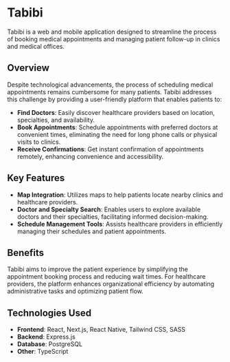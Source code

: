 <!-- @format -->

# Tabibi

Tabibi is a web and mobile application designed to streamline the process of booking medical appointments and managing patient follow-up in clinics and medical offices.

## Overview

Despite technological advancements, the process of scheduling medical appointments remains cumbersome for many patients. Tabibi addresses this challenge by providing a user-friendly platform that enables patients to:

- **Find Doctors**: Easily discover healthcare providers based on location, specialties, and availability.
- **Book Appointments**: Schedule appointments with preferred doctors at convenient times, eliminating the need for long phone calls or physical visits to clinics.
- **Receive Confirmations**: Get instant confirmation of appointments remotely, enhancing convenience and accessibility.

## Key Features

- **Map Integration**: Utilizes maps to help patients locate nearby clinics and healthcare providers.
- **Doctor and Specialty Search**: Enables users to explore available doctors and their specialties, facilitating informed decision-making.
- **Schedule Management Tools**: Assists healthcare providers in efficiently managing their schedules and patient appointments.

## Benefits

Tabibi aims to improve the patient experience by simplifying the appointment booking process and reducing wait times. For healthcare providers, the platform enhances organizational efficiency by automating administrative tasks and optimizing patient flow.

## Technologies Used

- **Frontend**: React, Next.js, React Native, Tailwind CSS, SASS
- **Backend**: Express.js
- **Database**: PostgreSQL
- **Other**: TypeScript
